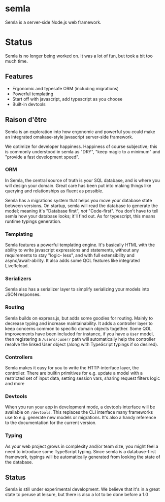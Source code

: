 # semla
Semla is a server-side Node.js web framework.

# Status
Semla is no longer being worked on. It was a lot of fun, but took a bit too much time.

## Features
 - Ergonomic and typesafe ORM (including migrations)
 - Powerful templating
 - Start off with javascript, add typescript as you choose
 - Built-in devtools

## Raison d'être
Semla is an exploration into how ergonomic and powerful you could make an integrated
omakase-style javascript server-side framework.

We optimize for developer happiness. Happiness of course subjective; this is commonly
understood in semla as "DRY", "keep magic to a minimum" and "provide a fast
development speed".

### ORM
In Semla, the central source of truth is your SQL database, and is where you will
design your domain. Great care has been put into making things like querying and
relationships as fluent as possible.

Semla has a migrations system that helps you move your database state between versions.
On startup, semla will read the database to generate the model; meaning it's "Database
first", *not* "Code-first". You don't have to tell semla how your database looks; it'll
find out. As for typescript, this means runtime typings generation.

### Templating
Semla features a powerful templating engine. It's basically HTML with the ability to
write javascript expressions and statements, without any requirements to stay "logic-
less", and with full extensibility and async/await-ability. It also adds some
QOL features like integrated LiveReload.

### Serializers
Semla also has a serializer layer to simplify serializing your models into JSON
responses.

### Routing
Semla builds on express.js, but adds some goodies for routing. Mainly to decrease
typing and increase maintainability. It adds a controller layer to keep concerns
common to specific domain objects together. Some QOL improvements have been included
for instance, if you have a `User` model, then registering a `/users/:user/` path
will automatically help the controller resolve the linked User object (along with
TypeScript typings if so desired).

### Controllers
Semla makes it easy for you to write the HTTP-interface layer, the controller.
There are builtin primitives for e.g. update a model with a restricted set of
input data, setting session vars, sharing request filters logic and more

### Devtools
When you run your app in development mode, a devtools interface will be available
on `/devtools`. This replaces the CLI interface many frameworks use to e.g. generate
new models or migrations. It's also a handy reference to the documentation for the
current version.

### Typing
As your web project grows in complexity and/or team size, you might feel a need
to introduce some TypeScript typing. Since semla is a database-first framework,
typings will be automatically generated from looking the state of the database.

## Status
Semla is still under experimental development. We believe that it's in a great
state to peruse at leisure, but there is also a lot to be done before a 1.0
